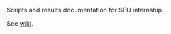 
Scripts and results documentation for SFU internship.

See [wiki](https://github.com/imengyuan/SFU-internship/wiki).
